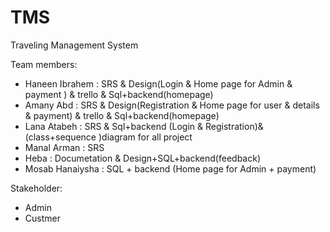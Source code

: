 # TMS
Traveling Management System

Team members:
* Haneen Ibrahem : SRS & Design(Login & Home page for Admin & payment ) & trello & Sql+backend(homepage)
* Amany Abd :      SRS & Design(Registration & Home page for user & details & payment) & trello & Sql+backend(homepage)
* Lana Atabeh :    SRS & Sql+backend (Login & Registration)& (class+sequence )diagram for all project
* Manal Arman :    SRS 
* Heba        :    Documetation & Design+SQL+backend(feedback)
* Mosab Hanaiysha : SQL + backend (Home page for Admin + payment)

Stakeholder:
* Admin
* Custmer

